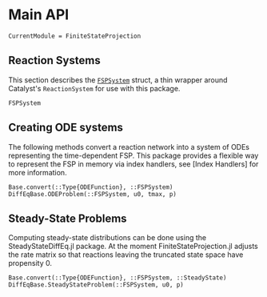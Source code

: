 # Main API
```@meta
CurrentModule = FiniteStateProjection
```

## Reaction Systems

This section describes the [`FSPSystem`](@ref) struct, a thin wrapper around Catalyst's `ReactionSystem` for use with this package.

```@docs
FSPSystem
```

## Creating ODE systems

The following methods convert a reaction network into a system of ODEs representing the time-dependent FSP. This package provides a flexible way to represent the FSP in memory via index handlers, see [Index Handlers] for more information. 
 
```@docs
Base.convert(::Type{ODEFunction}, ::FSPSystem)
DiffEqBase.ODEProblem(::FSPSystem, u0, tmax, p)
```

## Steady-State Problems

Computing steady-state distributions can be done using the SteadyStateDiffEq.jl package. At the moment FiniteStateProjection.jl adjusts the rate matrix so that reactions leaving the truncated state space have propensity 0.

```@docs
Base.convert(::Type{ODEFunction}, ::FSPSystem, ::SteadyState)
DiffEqBase.SteadyStateProblem(::FSPSystem, u0, p)
```
